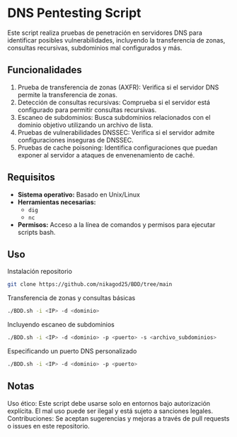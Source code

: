 # DNS Pentesting Script

Este script realiza pruebas de penetración en servidores DNS para identificar posibles vulnerabilidades, incluyendo la transferencia de zonas, consultas recursivas, subdominios mal configurados y más.

## Funcionalidades

1. Prueba de transferencia de zonas (AXFR): Verifica si el servidor DNS permite la transferencia de zonas.
2. Detección de consultas recursivas: Comprueba si el servidor está configurado para permitir consultas recursivas.
3. Escaneo de subdominios: Busca subdominios relacionados con el dominio objetivo utilizando un archivo de lista.
4. Pruebas de vulnerabilidades DNSSEC: Verifica si el servidor admite configuraciones inseguras de DNSSEC.
5. Pruebas de cache poisoning: Identifica configuraciones que puedan exponer al servidor a ataques de envenenamiento de caché.

## Requisitos

- **Sistema operativo:** Basado en Unix/Linux
- **Herramientas necesarias:** 
  - `dig`
  - `nc`
- **Permisos:** Acceso a la línea de comandos y permisos para ejecutar scripts bash.

## Uso


Instalación repositorio
```bash
git clone https://github.com/nikagod25/BDD/tree/main
```

Transferencia de zonas y consultas básicas
```bash
./BDD.sh -i <IP> -d <dominio>
```

Incluyendo escaneo de subdominios
```bash 
./BDD.sh -i <IP> -d <dominio> -p <puerto> -s <archivo_subdominios>
```

Especificando un puerto DNS personalizado
```bash
./BDD.sh -i <IP> -d <dominio> -p <puerto>
```

## Notas

Uso ético: Este script debe usarse solo en entornos bajo autorización explícita. El mal uso puede ser ilegal y está sujeto a sanciones legales.
Contribuciones: Se aceptan sugerencias y mejoras a través de pull requests o issues en este repositorio.

